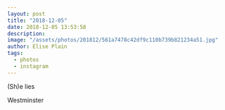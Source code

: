 ```yaml
---
layout: post
title: "2018-12-05"
date: 2018-12-05 13:53:58
description: 
image: "/assets/photos/201812/561a7478c42df9c110b739b821234a51.jpg"
author: Elise Plain
tags: 
  - photos
  - instagram
---
```


(Sh)e lies
<p></p>
Westminster